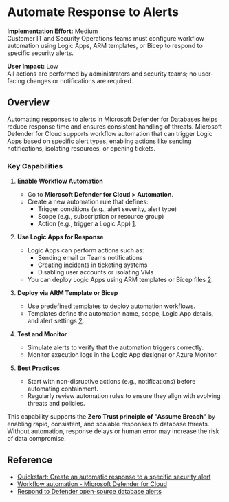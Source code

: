 # Automate Response to Alerts

**Implementation Effort:** Medium  
Customer IT and Security Operations teams must configure workflow automation using Logic Apps, ARM templates, or Bicep to respond to specific security alerts.

**User Impact:** Low  
All actions are performed by administrators and security teams; no user-facing changes or notifications are required.

## Overview

Automating responses to alerts in Microsoft Defender for Databases helps reduce response time and ensures consistent handling of threats. Microsoft Defender for Cloud supports workflow automation that can trigger Logic Apps based on specific alert types, enabling actions like sending notifications, isolating resources, or opening tickets.

### Key Capabilities

1. **Enable Workflow Automation**  
   - Go to **Microsoft Defender for Cloud > Automation**.  
   - Create a new automation rule that defines:
     - Trigger conditions (e.g., alert severity, alert type)  
     - Scope (e.g., subscription or resource group)  
     - Action (e.g., trigger a Logic App) [1](https://learn.microsoft.com/en-us/azure/defender-for-cloud/workflow-automation).

2. **Use Logic Apps for Response**  
   - Logic Apps can perform actions such as:
     - Sending email or Teams notifications  
     - Creating incidents in ticketing systems  
     - Disabling user accounts or isolating VMs  
   - You can deploy Logic Apps using ARM templates or Bicep files [2](https://learn.microsoft.com/en-us/azure/defender-for-cloud/quickstart-automation-alert).

3. **Deploy via ARM Template or Bicep**  
   - Use predefined templates to deploy automation workflows.  
   - Templates define the automation name, scope, Logic App details, and alert settings [2](https://learn.microsoft.com/en-us/azure/defender-for-cloud/quickstart-automation-alert).

4. **Test and Monitor**  
   - Simulate alerts to verify that the automation triggers correctly.  
   - Monitor execution logs in the Logic App designer or Azure Monitor.

5. **Best Practices**  
   - Start with non-disruptive actions (e.g., notifications) before automating containment.  
   - Regularly review automation rules to ensure they align with evolving threats and policies.

This capability supports the **Zero Trust principle of "Assume Breach"** by enabling rapid, consistent, and scalable responses to database threats. Without automation, response delays or human error may increase the risk of data compromise.

## Reference

- [Quickstart: Create an automatic response to a specific security alert](https://learn.microsoft.com/en-us/azure/defender-for-cloud/quickstart-automation-alert)  
- [Workflow automation - Microsoft Defender for Cloud](https://learn.microsoft.com/en-us/azure/defender-for-cloud/workflow-automation)  
- [Respond to Defender open-source database alerts](https://learn.microsoft.com/en-us/azure/defender-for-cloud/defender-for-databases-usage)
